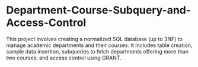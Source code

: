 # Department-Course-Subquery-and-Access-Control
This project involves creating a normalized SQL database (up to 3NF) to manage academic departments and their courses. It includes table creation, sample data insertion, subqueries to fetch departments offering more than two courses, and access control using GRANT.
